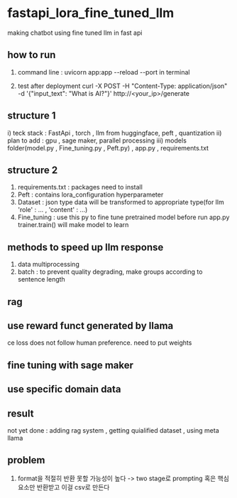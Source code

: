 # fastapi_lora_fine_tuned_llm
making chatbot using fine tuned llm in fast api 

## how to run ##
1) command line : uvicorn app:app --reload --port <your port number> in terminal

2) test after deployment
curl -X POST -H "Content-Type: application/json" -d '{"input_text": "What is AI?"}' http://<your_ip>/generate


## structure 1 ##
i) teck stack : FastApi , torch , llm from huggingface, peft , quantization 
ii) plan to add : gpu , sage maker, parallel processing
iii) models folder(model.py , Fine_tuning.py , Peft.py) , app.py , requirements.txt

## structure 2 ##

1) requirements.txt : packages need to install
2) Peft : contains lora_configuration hyperparameter
3) Dataset : json type data will be transformed to appropriate type(for llm 'role' : ... , 'content' : ...)
4) Fine_tuning : use this py to fine tune pretrained model before run app.py trainer.train() will make model to learn 

## methods to speed up llm response ##
1) data multiprocessing
2) batch : to prevent quality degrading, make groups according to sentence length

## rag ##

## use reward funct generated by llama ##
ce loss does not follow human preference. need to put weights 

## fine tuning with sage maker ##

## use specific domain data ##

## result ##

not yet done : adding rag system , getting quialified dataset , using meta llama

## problem ##
1. format을 적절히 반환 못할 가능성이 높다 -> two stage로 prompting 혹은 핵심 요소만 반환받고 이걸 csv로 만든다 


